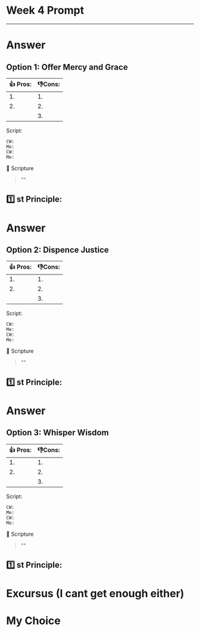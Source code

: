# Week 4 Prompt 

---
# Answer
## Option 1: Offer Mercy and Grace

|👍 Pros:| 👎Cons:|
|-----|------|
|1. |1. |
|2. |2. |
|   |3. |

Script:

    CW: 
    Me: 
    CW: 
    Me: 

📖 Scripture
>"" 

1️⃣ st Principle:
- 

# Answer
## Option 2: Dispence Justice

|👍 Pros:| 👎Cons:|
|-----|------|
|1. |1. |
|2. |2. |
|   |3. |

Script:

    CW: 
    Me: 
    CW: 
    Me: 

📖 Scripture
>"" 

1️⃣ st Principle:
- 


# Answer
## Option 3: Whisper Wisdom

|👍 Pros:| 👎Cons:|
|-----|------|
|1. |1. |
|2. |2. |
|   |3. |

Script:

    CW: 
    Me: 
    CW: 
    Me: 

📖 Scripture
>"" 

1️⃣ st Principle:
- 
 

# Excursus (I cant get enough either)



# My Choice
